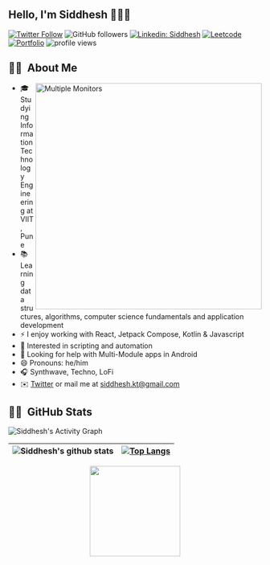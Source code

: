 ## Hello, I'm Siddhesh 👋👨‍💻

[![Twitter Follow](https://img.shields.io/twitter/follow/siddhesh_kt?label=Follow)](https://twitter.com/intent/follow?screen_name=siddhesh_kt)
![GitHub followers](https://img.shields.io/github/followers/siddheshkothadi?label=Follow&style=social)
[![Linkedin: Siddhesh](https://img.shields.io/badge/-Linkedin-blue?style=flat-square&logo=Linkedin&logoColor=white&link=https://www.linkedin.com/in/siddhesh-kothadi/)](https://www.linkedin.com/in/siddhesh-kothadi/)
[![Leetcode](https://img.shields.io/badge/Leetcode-F7D747)](https://siddheshkothadi.me)
[![Portfolio](https://img.shields.io/badge/Portfolio-FD428D)](https://leetcode.com/siddhesh_kt)
<img alt = "profile views" src="https://komarev.com/ghpvc/?username=siddheshkothadi&color=brightgreen">

## 👨‍💻 &nbsp;About Me

<img alt="Multiple Monitors" src="https://user-images.githubusercontent.com/55179845/154410218-04ca538f-942c-4240-b36b-ec6e3cf81396.gif" width="450" align="right"/>

- 🎓 Studying Information Technology Engineering at VIIT, Pune
- 📚 Learning data structures, algorithms, computer science fundamentals and application development
- ⚡ I enjoy working with React, Jetpack Compose, Kotlin & Javascript
- 🌱 Interested in scripting and automation
- 🤔 Looking for help with Multi-Module apps in Android
- 😄 Pronouns: he/him
- 🎧 Synthwave, Techno, LoFi
- ✉️ <a href="https://twitter.com/siddhesh_kt">Twitter</a> or mail me at <a href="mailto:siddhesh.kt@gmail.com">siddhesh.kt@gmail.com</a>

## 👨‍💻 &nbsp;GitHub Stats

<img alt="Siddhesh's Activity Graph" src="https://activity-graph.herokuapp.com/graph?username=siddheshkothadi&bg_color=141321&color=A9FEF7&line=FD428D&point=F7D747&hide_border=true" />

<div align="center">
  
| ![Siddhesh's github stats](https://github-readme-stats.vercel.app/api?username=siddheshkothadi&count_private=true&hide=issues&show_icons=true&theme=radical) | [![Top Langs](https://github-readme-stats.vercel.app/api/top-langs/?username=siddheshkothadi&layout=compact&theme=radical)](https://github.com/siddheshkothadi/github-readme-stats)
|-|-|
  
</div>
<div align="center">
  <img height="180em" style="max-width:100%;" src="https://github-readme-streak-stats.herokuapp.com?user=siddheshkothadi&theme=radical">
</div>
